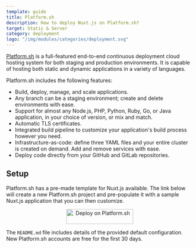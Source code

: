 ```yaml
---
template: guide
title: Platform.sh
description: How to deploy Nuxt.js on Platform.sh?
target: Static & Server
category: deployment
logo: "/img/modules/categories/deployment.svg"
---
```


[Platform.sh](https://platform.sh/) is a full-featured end-to-end continuous deployment cloud hosting system for both staging and production environments. It is capable of hosting both static and dynamic applications in a variety of languages.

Platform.sh includes the following features:

- Build, deploy, manage, and scale applications.
- Any branch can be a staging environment; create and delete environments with ease.
- Support for almost any Node.js, PHP, Python, Ruby, Go, or Java application, in your choice of version, or mix and match.
- Automatic TLS certificates.
- Integrated build pipeline to customize your application's build process however you need.
- Infrastructure-as-code: define three YAML files and your entire cluster is created on demand. Add and remove services with ease.
- Deploy code directly from your GitHub and GitLab repositories.

## Setup

Platform.sh has a pre-made template for Nuxt.js available. The link below will create a new Platform.sh project and pre-populate it with a sample Nuxt.js application that you can then customize.

<p align="center">
<a href="https://console.platform.sh/projects/create-project?template=https://raw.githubusercontent.com/platformsh/template-builder/master/templates/nuxtjs/.platform.template.yaml&utm_content=nuxtjs&utm_source=nuxtjs_orgb&utm_medium=button&utm_campaign=deploy_on_platform">
    <img src="https://platform.sh/images/deploy/lg-blue.svg" alt="Deploy on Platform.sh" height="40px" width="180px" />
</a>
</p>

The `README.md` file includes details of the provided default configuration. New Platform.sh accounts are free for the first 30 days.
